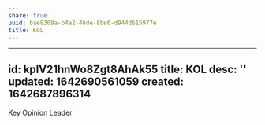 ```yaml
---
share: true
uuid: bae8309a-b4a2-46de-8be6-d944d615977e
title: KOL
---
```

---
id: kplV21hnWo8Zgt8AhAk55
title: KOL
desc: ''
updated: 1642690561059
created: 1642687896314
---

Key Opinion Leader
